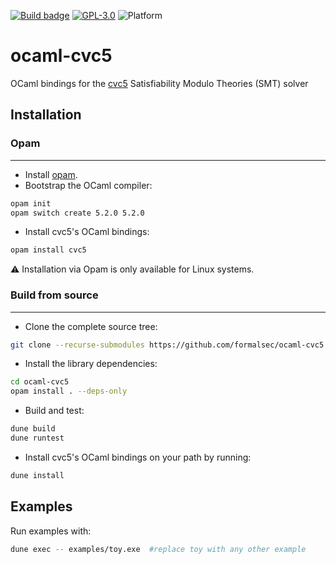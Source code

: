[![Build badge](https://github.com/formalsec/ocaml-cvc5/actions/workflows/build.yml/badge.svg)](https://github.com/formalsec/ocaml-cvc5/actions) [![GPL-3.0](https://img.shields.io/github/license/formalsec/ocaml-cvc5)](LICENSE) ![Platform](https://img.shields.io/badge/platform-linux%20%7C%20macos-lightgrey)

ocaml-cvc5 
===============================================================================

OCaml bindings for the [cvc5] Satisfiability Modulo Theories (SMT) solver

## Installation

### Opam

---
- Install [opam](https://opam.ocaml.org/doc/Install.html).
- Bootstrap the OCaml compiler:

```sh
opam init
opam switch create 5.2.0 5.2.0
```

- Install cvc5's OCaml bindings:

```sh
opam install cvc5
```
:warning:   Installation via Opam is only available for Linux systems.

### Build from source

---
- Clone the complete source tree:

```sh
git clone --recurse-submodules https://github.com/formalsec/ocaml-cvc5
```

- Install the library dependencies:

```sh
cd ocaml-cvc5
opam install . --deps-only
```

- Build and test:

```sh
dune build
dune runtest
```

- Install cvc5's OCaml bindings on your path by running:

```sh
dune install
```

## Examples

Run examples with:

```sh
dune exec -- examples/toy.exe  #replace toy with any other example
```

[cvc5]: https://github.com/cvc5/cvc5
